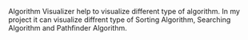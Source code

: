 Algorithm Visualizer help to visualize different type of algorithm. In my project it can visualize diffrent type of Sorting Algorithm, Searching Algorithm and Pathfinder Algorithm.

